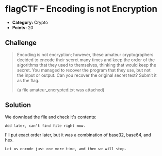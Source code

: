 # flagCTF – Encoding is not Encryption

* **Category:** Crypto
* **Points:** 20

## Challenge

> Encoding is not encryption; however, these amateur cryptographers decided to encode their secret many times and keep the order of the algorithms that they used to themselves, thinking that would keep the secret. You managed to recover the program that they use, but not the input or output. Can you recover the original secret text? Submit it as the flag.
>
> (a file amateur_encrypted.txt was attached)

## Solution

We download the file and check it's contents:

```
Add later, can't find file right now.
```

I'll put exact order later, but it was a combination of base32, base64, and hex.

```
Let us encode just one more time, and then we will stop.
```